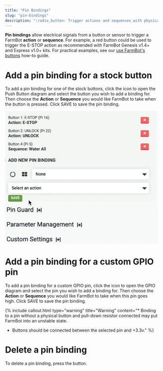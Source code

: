 ```yaml
---
title: "Pin Bindings"
slug: "pin-bindings"
description: ":radio_button: Trigger actions and sequences with physical buttons or additional sensors.\n[Open these settings in the app](https://my.farm.bot/app/designer/settings?highlight=pin_bindings)"
---
```


**Pin bindings** allow electrical signals from a button or sensor to trigger a FarmBot **action** or **sequence**. For example, a red button could be used to trigger the <span class="fb-button fb-red">E-STOP</span> action as recommended with FarmBot Genesis v1.4+ and Express v1.0+ kits. For practical examples, see our [use FarmBot's buttons](../../docs/how-to-guides/use-farmbots-buttons.md) how-to guide.

# Add a pin binding for a stock button

To add a pin binding for one of the stock buttons, click the <span class="fa fa-circle-o-notch"></span> icon to open the Push Button diagram and select the button you wish to add a binding for. Then choose the **Action** or **Sequence** you would like FarmBot to take when the button is pressed. Click <span class="fb-button fb-green">SAVE</span> to save the pin binding.

![add stock pin binding](_images/pin_binding.gif)

# Add a pin binding for a custom GPIO pin

To add a pin binding for a custom GPIO pin, click the <span class="fa fa-th-large"></span> icon to open the GPIO diagram and select the pin you wish to add a binding for. Then choose the **Action** or **Sequence** you would like FarmBot to take when this pin goes high. Click <span class="fb-button fb-green">SAVE</span> to save the pin binding.

{%
include callout.html
type="warning"
title="Warning"
content="* Binding to a pin without a physical button and pull-down resistor connected may put FarmBot into an unstable state.
* Buttons should be connected between the selected pin and +3.3v."
%}

# Delete a pin binding

To delete a pin binding, press the <span class="fb-button fb-red"><i class='fa fa-times'></i></span> button.
